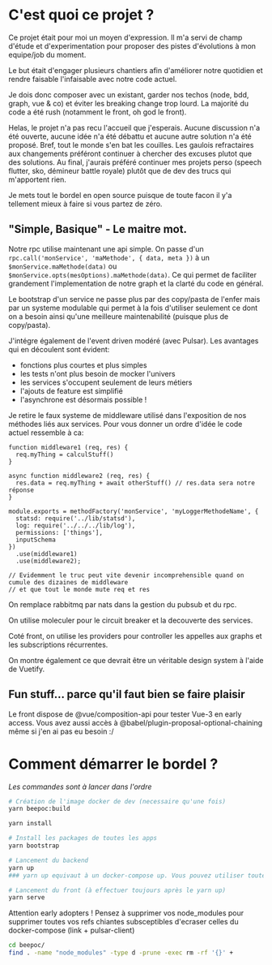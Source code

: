 # C'est quoi ce projet ?

Ce projet était pour moi un moyen d'expression. Il m'a servi de champ d'étude et d'experimentation pour proposer des pistes d'évolutions à mon equipe/job du moment.

Le but était d'engager plusieurs chantiers afin d'améliorer notre quotidien et rendre faisable l'infaisable avec notre code actuel.

Je dois donc composer avec un existant, garder nos techos (node, bdd, graph, vue & co) et éviter les breaking change trop lourd. La majorité du code a été rush (notamment le front, oh god le front).

Helas, le projet n'a pas recu l'accueil que j'esperais. Aucune discussion n'a été ouverte, aucune idée n'a été débattu et aucune autre solution n'a été proposé. Bref, tout le monde s'en bat les couilles. Les gaulois refractaires aux changements préféront continuer à chercher des excuses plutot que des solutions. Au final, j'aurais préféré continuer mes projets perso (speech flutter, sko, démineur battle royale) plutôt que de dev des trucs qui m'apportent rien.

Je mets tout le bordel en open source puisque de toute facon il y'a tellement mieux à faire si vous partez de zéro.

## "Simple, Basique" - Le maitre mot.

Notre rpc utilise maintenant une api simple. On passe d'un `rpc.call('monService', 'maMethode', { data, meta })` à un `$monService.maMethode(data)` ou `$monService.opts(mesOptions).maMethode(data)`. Ce qui permet de faciliter grandement l'implementation de notre graph et la clarté du code en général. 

Le bootstrap d'un service ne passe plus par des copy/pasta de l'enfer mais par un systeme modulable qui permet à la fois d'utiliser seulement ce dont on a besoin ainsi qu'une meilleure maintenabilité (puisque plus de copy/pasta).

J'intégre également de l'event driven modéré (avec Pulsar). Les avantages qui en découlent sont évident:
- fonctions plus courtes et plus simples
- les tests n'ont plus besoin de mocker l'univers 
- les services s'occupent seulement de leurs métiers 
- l'ajouts de feature est simplifié 
- l'asynchrone est désormais possible !

Je retire le faux systeme de middleware utilisé dans l'exposition de nos méthodes liés aux services. Pour vous donner un ordre d'idée le code actuel ressemble à ca:

```
function middleware1 (req, res) {
  req.myThing = calculStuff()
}

async function middleware2 (req, res) {
  res.data = req.myThing + await otherStuff() // res.data sera notre réponse
}

module.exports = methodFactory('monService', 'myLoggerMethodeName', {
  statsd: require('../lib/statsd'),
  log: require('../../../lib/log'),
  permissions: ['things'],
  inputSchema
})
  .use(middleware1)
  .use(middleware2);

// Evidemment le truc peut vite devenir incomprehensible quand on cumule des dizaines de middleware 
// et que tout le monde mute req et res
```


On remplace rabbitmq par nats dans la gestion du pubsub et du rpc.

On utilise moleculer pour le circuit breaker et la decouverte des services.

Coté front, on utilise les providers pour controller les appelles aux graphs et les subscriptions récurrentes. 

On montre également ce que devrait être un véritable design system à l'aide de Vuetify.


## Fun stuff... parce qu'il faut bien se faire plaisir


Le front dispose de @vue/composition-api pour tester Vue-3 en early access. Vous avez aussi accès à @babel/plugin-proposal-optional-chaining même si j'en ai pas eu besoin :/


# Comment démarrer le bordel ?

_Les commandes sont à lancer dans l'ordre_

``` bash
# Création de l'image docker de dev (necessaire qu'une fois)
yarn beepoc:build

yarn install

# Install les packages de toutes les apps
yarn bootstrap

# Lancement du backend
yarn up
### yarn up equivaut à un docker-compose up. Vous pouvez utiliser toutes les fonctionnalites de docker-compose normalement. (docker-compose logs, docker-compose stop, docker-compose restart, ...)

# Lancement du front (à effectuer toujours après le yarn up)
yarn serve
```


Attention early adopters ! Pensez à supprimer vos node_modules pour supprimer toutes vos refs chiantes subsceptibles d'ecraser celles du docker-compose (link + pulsar-client)
``` bash
cd beepoc/
find . -name "node_modules" -type d -prune -exec rm -rf '{}' +
```

